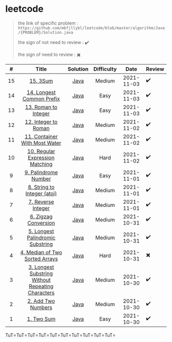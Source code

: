 # leetcode

> the link of specific problem : ``https://github.com/mbfjllybl/leetcode/blob/master/algorithm/Java/{PROBLEM}/Solution.java``
>
> the sign of not need to review : :heavy_check_mark:
>
> the sign of need to review : :heavy_multiplication_x:
>

| # | Title | Solution | Difficulty | Date | Review |
| :---: | :---: | :---: | :---: | :---: | ----- |
| 15 | [15. 3Sum](https://leetcode.com/problems/3sum) | [Java](https://github.com/mbfjllybl/leetcode/blob/master/algorithm/Java/threeSum_3sum/Solution.java) | Medium | 2021-11-03 | :heavy_check_mark: |
| 14 | [14. Longest Common Prefix](https://leetcode.com/problems/longest-common-prefix) | [Java](https://github.com/mbfjllybl/leetcode/blob/master/algorithm/Java/longestCommonPrefix/Solution.java) | Easy | 2021-11-03 | :heavy_check_mark: |
| 13 | [13. Roman to Integer](https://leetcode.com/problems/roman-to-integer) | [Java](https://github.com/mbfjllybl/leetcode/blob/master/algorithm/Java/romanToInteger/Solution.java) | Easy | 2021-11-03 | :heavy_check_mark: |
| 12 | [12. Integer to Roman](https://leetcode.com/problems/integer-to-roman) | [Java](https://github.com/mbfjllybl/leetcode/blob/master/algorithm/Java/integerToRoman/Solution.java) | Medium | 2021-11-02 | :heavy_check_mark: |
| 11 | [11. Container With Most Water](https://leetcode.com/problems/container-with-most-water) | [Java](https://github.com/mbfjllybl/leetcode/blob/master/algorithm/Java/containerWithMostWater/Solution.java) | Medium | 2021-11-02 | :heavy_check_mark: |
| 10 | [10. Regular Expression Matching](https://leetcode.com/problems/regular-expression-matching) | [Java](https://github.com/mbfjllybl/leetcode/blob/master/algorithm/Java/regularExpressionMatching/Solution.java) | Hard | 2021-11-02 | :heavy_check_mark: |
| 9 | [9. Palindrome Number](https://leetcode.com/problems/palindrome-number) | [Java](https://github.com/mbfjllybl/leetcode/blob/master/algorithm/Java/palindromeNumber/Solution.java) | Easy | 2021-11-01 | :heavy_check_mark: |
| 8 | [8. String to Integer (atoi)](https://leetcode.com/problems/string-to-integer-atoi) | [Java](https://github.com/mbfjllybl/leetcode/blob/master/algorithm/Java/stringToIntegerAtoi/Solution.java) | Medium | 2021-11-01 | :heavy_check_mark: |
| 7 | [7. Reverse Integer](https://leetcode.com/problems/reverse-integer) | [Java](https://github.com/mbfjllybl/leetcode/blob/master/algorithm/Java/reverseInteger/Solution.java) | Medium | 2021-11-01 | :heavy_check_mark: |
| 6 | [6. Zigzag Conversion](https://leetcode.com/problems/zigzag-conversion) | [Java](https://github.com/mbfjllybl/leetcode/blob/master/algorithm/Java/zigzagConversion/Solution.java) | Medium | 2021-10-31 | :heavy_check_mark: |
| 5 | [5. Longest Palindromic Substring](https://leetcode.com/problems/longest-palindromic-substring) | [Java](https://github.com/mbfjllybl/leetcode/blob/master/algorithm/Java/longestPalindromicSubstring/Solution.java) | Medium | 2021-10-31 | :heavy_check_mark: |
| 4 | [4. Median of Two Sorted Arrays](https://leetcode.com/problems/median-of-two-sorted-arrays) | [Java](https://github.com/mbfjllybl/leetcode/blob/master/algorithm/Java/medianOfTwoSortedArrays/Solution.java) | Hard | 2021-10-31 | :heavy_multiplication_x: |
| 3 | [3. Longest Substring Without Repeating Characters](https://leetcode.com/problems/longest-substring-without-repeating-characters) | [Java](https://github.com/mbfjllybl/leetcode/blob/master/algorithm/Java/longestSubstringWithoutRepeatingCharacters/Solution.java) | Medium | 2021-10-30 | :heavy_check_mark: |
| 2 | [2. Add Two Numbers](https://leetcode.com/problems/add-two-numbers) | [Java](https://github.com/mbfjllybl/leetcode/blob/master/algorithm/Java/addTwoNumbers/Solution.java) | Medium | 2021-10-30 | :heavy_check_mark: |
| 1 | [1. Two Sum](https://leetcode.com/problems/two-sum) | [Java](https://github.com/mbfjllybl/leetcode/blob/master/algorithm/Java/twoSum/Solution.java) | Easy | 2021-10-30 | :heavy_check_mark: |


TuT:star:TuT:star:TuT:star:TuT:star:TuT:star:TuT:star:TuT:star:TuT:star:TuT:star:TuT:star:

